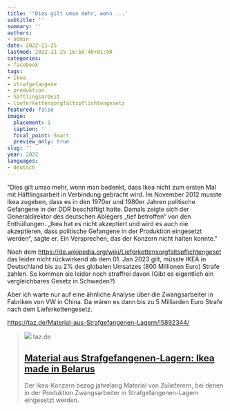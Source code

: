 ```yaml
---
title: '"Dies gilt umso mehr, wenn ...'
subtitle: ''
summary: ''
authors:
- admin
date: 2022-11-25
lastmod: 2022-11-25 16:58:48+01:00
categories:
- facebook
tags:
- ikea
- strafgefangene
- produktion
- häftlingsarbeit
- lieferkettensorgfaltspflichtengesetz
featured: false
image:
  placement: 1
  caption: ''
  focal_point: Smart
  preview_only: true
slug: ''
year: 2022
languages:
- deutsch
---
```


"Dies gilt umso mehr, wenn man bedenkt, dass Ikea nicht zum ersten Mal mit Häftlingsarbeit in Verbindung gebracht wird. Im November 2012 musste Ikea zugeben, dass es in den 1970er und 1980er Jahren politische Gefangene in der DDR beschäftigt hatte. Damals zeigte sich der Generaldirektor des deutschen Ablegers „tief betroffen“ von den Enthüllungen. „Ikea hat es nicht akzeptiert und wird es auch nie akzeptieren, dass politische Gefangene in der Produktion eingesetzt werden“, sagte er. Ein Versprechen, das der Konzern nicht halten konnte."

Nach dem https://de.wikipedia.org/wiki/Lieferkettensorgfaltspflichtengeset das leider nicht rückwirkend ab dem 01. Jan 2023 gilt, müsste IKEA in Deutschland bis zu 2% des globalen Umsatzes (800 Millionen Euro) Strafe zahlen. So kommen sie leider noch straffrei davon (Gibt es eigentlich ein vergleichbares Gesetz in Schweden?)

Aber ich warte nur auf eine ähnliche Analyse über die Zwangsarbeiter in Fabriken von VW in China. Da wären es dann bis zu 5 Milliarden Euro Strafe nach dem Lieferkettengesetz. 

https://taz.de/Material-aus-Strafgefangenen-Lagern/!5892344/
> [![](https://taz.de/picture/5918339/948/31510776-1-3.jpeg)](https://taz.de/Material-aus-Strafgefangenen-Lagern/!5892344/)
> taz.de
> ## [Material aus Strafgefangenen-Lagern: Ikea made in Belarus](https://taz.de/Material-aus-Strafgefangenen-Lagern/!5892344/)
>
>Der Ikea-Konzern bezog jahrelang Material von Zulieferern, bei denen in der Produktion Zwangsarbeiter in Strafgefangenen-Lagern eingesetzt werden.